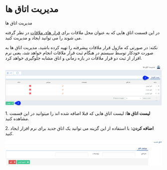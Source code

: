 # مدیریت اتاق ها    

مدیریت اتاق ها

در این قسمت اتاق هایی که به عنوان محل ملاقات برای [قرار های ملاقات](../PayamGostarSyncBank/JobsForFirst/Background/NewMeeting1.md) در نظر گرفته می شوند را می توانید ایجاد و مدیریت کنید.

نکته: در صورتی که ماژول قرار ملاقات پیشرفته را تهیه کرده باشید، مدیریت اتاق ها به صورت خودکار توسط سیستم در هنگام ثبت قرار ملاقات انجام خواهد شد، یعنی نرم افزار از ثبت دو قرار ملاقات در بازه زمانی و اتاق مشابه جلوگیری خواهد کرد. 

![](Roomsmanagement/Roomsmanagement1.png)

1\. **لیست اتاق ها:** لیست اتاق هایی که قبلا اضافه شده اند را میتوانید در این قسمت مشاهده کنید.

2\. **اضافه کردن:** با استفاده از این گزینه می توانید یک اتاق جدید برای نرم افزار ایجاد کنید.

![](Roomsmanagement/Roomsmanagement2.png)